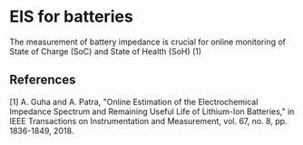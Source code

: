 # EIS for batteries

The measurement of battery impedance is crucial for online monitoring of State of Charge (SoC) and State of Health (SoH) (1)

## References

[1] A. Guha and A. Patra, "Online Estimation of the
Electrochemical Impedance Spectrum and
Remaining Useful Life of Lithium-Ion Batteries," in
IEEE Transactions on Instrumentation and
Measurement, vol. 67, no. 8, pp. 1836-1849, 2018.